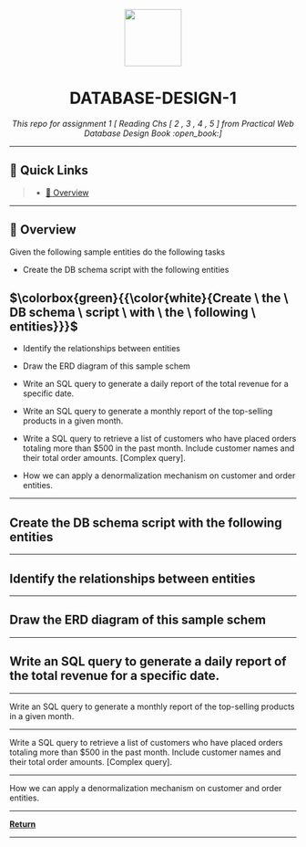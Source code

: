 


<p align="center">
  <img src="https://cdn-icons-png.flaticon.com/512/6295/6295417.png" width="100" />
</p>
<p align="center">
    <h1 align="center">DATABASE-DESIGN-1</h1>
</p>
<p align="center">
    <em>This repo for assignment 1 [ Reading Chs [ 2 , 3 , 4 , 5 ] from Practical Web Database Design Book :open_book:]</em>
</p>
  
<p align="center">
	</p>
<hr>

## 🔗 Quick Links

> - [📍 Overview](#-overview)

---

## 📍 Overview

Given the following sample entities do the following tasks

* Create the DB schema script with the following entities

## $\colorbox{green}{{\color{white}{Create \ the \ DB schema \ script \ with \ the \ following \ entities}}}$

* Identify the relationships between entities
* Draw the ERD diagram of this sample schem

* Write an SQL query to generate a daily report of the total revenue for a specific date.
* Write an SQL query to generate a monthly report of the top-selling products in a given month.
* Write a SQL query to retrieve a list of customers who have placed orders totaling more than $500 in the past month.
Include customer names and their total order amounts. [Complex query].

* How we can apply a denormalization mechanism on customer and order entities.

---

## Create the DB schema script with the following entities

---
## Identify the relationships between entities
---
## Draw the ERD diagram of this sample schem

---

## Write an SQL query to generate a daily report of the total revenue for a specific date.

---

Write an SQL query to generate a monthly report of the top-selling products in a given month.

---

Write a SQL query to retrieve a list of customers who have placed orders totaling more than $500 in the past month.
Include customer names and their total order amounts. [Complex query].

---

How we can apply a denormalization mechanism on customer and order entities.

---

[**Return**](#-quick-links)

---
